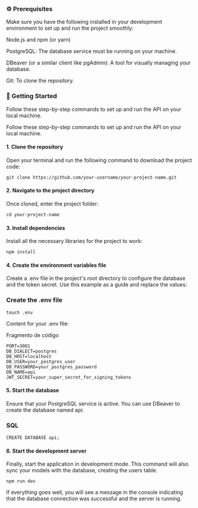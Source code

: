 ### ⚙️ Prerequisites

Make sure you have the following installed in your development environment to set up and run the project smoothly:

Node.js and npm (or yarn)

PostgreSQL: The database service must be running on your machine.

DBeaver (or a similar client like pgAdmin): A tool for visually managing your database.

Git: To clone the repository.

### 🚀 Getting Started

Follow these step-by-step commands to set up and run the API on your local machine.

Follow these step-by-step commands to set up and run the API on your local machine.

#### 1. Clone the repository
   Open your terminal and run the following command to download the project code:

```
git clone https://github.com/your-username/your-project-name.git

```

#### 2. Navigate to the project directory
   Once cloned, enter the project folder:

```
cd your-project-name
```

#### 3. Install dependencies
   Install all the necessary libraries for the project to work:

```
npm install
```

#### 4. Create the environment variables file
   Create a .env file in the project's root directory to configure the database and the token secret. Use this example as a guide and replace the values:

### Create the .env file

```
touch .env
```

Content for your .env file:

Fragmento de código

```
PORT=3001
DB_DIALECT=postgres
DB_HOST=localhost
DB_USER=your_postgres_user
DB_PASSWORD=your_postgres_password
DB_NAME=api
JWT_SECRET=your_super_secret_for_signing_tokens
```

#### 5. Start the database
   Ensure that your PostgreSQL service is active. You can use DBeaver to create the database named api:

### SQL
```
CREATE DATABASE api; 
```

#### 6. Start the development server
Finally, start the application in development mode. This command will also sync your models with the database, creating the users table.

```
npm run dev
```

If everything goes well, you will see a message in the console indicating that the database connection was successful and the server is running.
